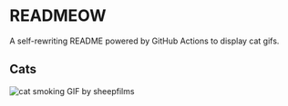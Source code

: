 # READMEOW

A self-rewriting README powered by GitHub Actions to display cat gifs.

## Cats

![cat smoking GIF by sheepfilms](https://media0.giphy.com/media/l0ExdMHUDKteztyfe/200.gif?cid=9acd02daziaal7a5uub0eyl4rdzobocg4gsebua3mecejkhi&ep=v1_gifs_search&rid=200.gif&ct=g)
